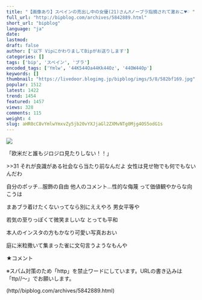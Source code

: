 ```yaml
---
title: "【画像あり】スペインの売出し中の女優(21)さん♬ノーブラ指摘されて激おこ♥♡ "
full_url: "http://bipblog.com/archives/5842889.html"
short_url: "bipblog"
language: "ja"
date: 
lastmod: 
draft: false
author: ['以下 VipにかわりましてBipがお送りします']
categories: []
tags: ['bip', 'スペイン', 'ブラ']
encoded_tags: ['Ymlw', '44K544Oa44Kk44Oz', '44OW44Op']
keywords: []
thumbnail: "https://livedoor.blogimg.jp/bipblog/imgs/5/8/582bf169.jpg"
popular: 1512
latest: 1422
trend: 1454
featured: 1457
views: 328
comments: 115
weight: 4
slug: aHR0cC8vYmlwYmxvZy5jb20vYXJjaGl2ZXMvNTg0Mjg4OS5odG1s
---
```


![](https://livedoor.blogimg.jp/bipblog/imgs/5/8/582bf169.jpg)

<div><p>「欧米だと誰もジロジロ見たりしない！！」</p><p>>>31 それが良識がある社会なら当たり前なんだよ 女性は見せ物でも何でもないんだわ</p><p>自分のポッチ...服飾の自由 他人のコメント...性的な侮蔑 って価値観やからな向こうは</p><p>まあブラ着けたくないってなら別にええやろ 男女平等や</p><p>若気の至りっぽくて微笑ましいな とっても平和</p><p>本人のインスタの方もかなり可愛い写真おおい</p><p>庭に米粒撒いて集まった雀に文句言うようなもんや</p><p class='meiryo'>★コメント</p><p class='center'><p class='kyakuchu center'>※スパム対策のため「http」を禁止ワードにしています。URLの書き込みは「ttp//～」でお願いします。</p></p> </div>

(http//bipblog.com/archives/5842889.html)
